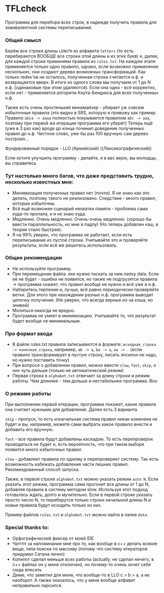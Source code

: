 # TFLcheck
Программа для перебора всех строк, в надежде получить правила для эквивалентной системы переписываний.

### Общий смысл
Берём все строки длины `LENGTH` из алфавита `letters` (то есть перебираются ВООБЩЕ все строки этой длины и из этих букв) и,
далее, для каждой строки применяем правила из `rules.txt`. На каждом этапе применяется только одно правило, однако, если возможно применение нескольких,
они создают дерево возможных трансформаций. Как только redex'ов не осталось, полученная строка считается н.ф. и возвращается вверх.
В итоге из одного слова мы получаем от 1 до N н.ф. (одинаковые при этом удаляются). Если она одна - всё корректно, если нет - применяется алгоритм Кнута-Бендикса
для всех полученных н.ф.

Также есть очень простенький минимайзер - убирает уж совсем избыточные правила 
(это видно в SRS, которую я привожу как пример. Правило `abca -> aaaa` полностью покрывается правилом `abc -> aaa`, поэтому при первой же итерации программа его уберёт)
Теперь ещё (уже в 3 раз как) вроде до конца починил доведение полученных правил до н.ф.
Честное слово, уже бы раз 100 вручную сам дерево построил...

Фундированный порядок - LLO (Армейский) ((Лексикографический))

Если хотите улучшить программу - делайте, я в вас верю, вы молодцы, вы справитесь

### Тут настолько много багов, что даже представить трудно, несколько известных мне:

- Минимизации полученных правил нет (почти). Я не знаю как это делать, поэтому такого не реализовано. Следствие - много правил, которые избыточны.
- Всё ещё возможен сценарий нехватки памяти - проблема сама куда-то пропала, и я не знаю куда.
- Медленно. Очень медленно. Очень-очень медленно. (хорошо бы ввести параллельность, но мне в падлу) (Но теперь добавлен кэш, в теории стало быстрее).
- Я на 99% уверен, что программа не работает, если есть переписывание из пустой строки. Учитывайте это и проверяйте результаты, если всё же решитесь использовать.

### Общие рекомендации

- Не используйте программу.
- При перемещении файла .exe нужно таскать за ним папку data. Если её не будет - ошибки не появится, но также не подгрузятся правила -> программа скажет, что правил вообще не нужно и всё уже в н.ф.
- Наберитесь терпения и, лучше, всё равно периодически проверяйте ветки. Для этого при нахождении разных н.ф. программа выводит цепочку получения. (Не уверен, что всегда верные из-за кэша, но энивей)
- Молиться никогда не вредно.
- Программа не умеет в минимизацию. Учитывайте то, что результат будет вообще не минимальным.

### Про формат ввода

- В файле rules.txt правила записываются в формате: `исходная_строка -> конечная_строка`, например, `ab -> a`, `ba -> a`, `aa -> .` (если правило трансформирует в пустую строку, писать эпсилон не надо, но нужно поставить точку)
- При вопросе о добавлении правил, можно ввести `slow`, `fast`, `skip`, о них чуть дальше (только не автоматический режим)
- Первая строка в `alphabet.txt` отвечает за длину строки и режим работы. Чем длиннее - тем дольше и нестабильнее программа. Воо


### О режиме работы

При выполнении первой итерации, программа покажет, какие правила она считает нужными для добавления. Далее есть 3 варианта

`skip` - пропуск, то есть изначальная система правил никак изменена не будет и вы, например, можете сами выбрать какое правило внести и добавить его вручную.


`fast` - все правила будут добавлены каскадом. То есть перепроверок проводиться не будет и, есть вероятность, что при таком выборе появится много избыточных правил.


`slow` - добавляет правила по одному и перепроверяет систему. Так есть возможность избежать добавления части лишних правил. Рекомендованный способ запуска.


Также, в первой строке `alphabet.txt` можно указать режим `auto N`. Если указать этот режим, программа сама прогонит все длины от 1 до N, добавляя правила в систему методом slow. 
Используя этот подход готовьтесь ждать, долго и мучительно. Если в первой строке указать просто число N, то переберутся только строки начальной длины N и новые правила будут исходить только из них.


Пример файлов `rules.txt` и `alphabet.txt` можно найти в папке `data`.

### Special thanks to:
- Орфографический фиксер от моей IDE
- Чатгпт за напоминание мне про то, как вообще в c++ делать всякие вещи, типа поиска по массиву
  (потому что систему итераторов придумал Сатана лично)
- Копилот сделал меньше всех работы (actually, не сделал ничего, в c++ файлах он у меня отключен), но почему-то очень хочет себя сюда вписать
- Диме, что заметил для меня, что вообще-то в LLO c > b > a, а не наоборот. А также оказалось, 
что у меня вообще алфавит неправильно парсился.